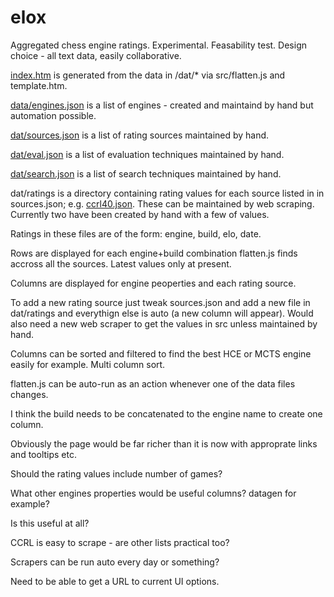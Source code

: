# elox
Aggregated chess engine ratings. Experimental. Feasability test. Design choice - all text data, easily collaborative.

[index.htm](https://op12no2.github.io/elox) is generated from the data in /dat/* via src/flatten.js and template.htm.

[data/engines.json](https://github.com/op12no2/elox/blob/main/dat/engines.json) is a list of engines - created and maintaind by hand but automation possible.

[dat/sources.json](https://github.com/op12no2/elox/blob/main/dat/sources.json) is a list of rating sources maintained by hand.

[dat/eval.json](https://github.com/op12no2/elox/blob/main/dat/eval.json) is a list of evaluation techniques maintained by hand.

[dat/search.json](https://github.com/op12no2/elox/blob/main/dat/search.json) is a list of search techniques maintained by hand.

dat/ratings is a directory containing rating values for each source listed in in sources.json; e.g. [ccrl40.json](https://github.com/op12no2/elox/blob/main/dat/ratings/ccrl40.json). These can be maintained by web scraping. Currently two have been created by hand with a few of values.

Ratings in these files are of the form: engine, build, elo, date.

Rows are displayed for each engine+build combination flatten.js finds accross all the sources. Latest values only at present.

Columns are displayed for engine peoperties and each rating source.

To add a new rating source just tweak sources.json and add a new file in dat/ratings and everythign else is auto (a new column will appear). Would also need a new web scraper to get the values in src unless maintained by hand.

Columns can be sorted and filtered to find the best HCE or MCTS engine easily for example. Multi column sort.

flatten.js can be auto-run as an action whenever one of the data files changes.

I think the build needs to be concatenated to the engine name to create one column.


Obviously the page would be far richer than it is now with approprate links and tooltips etc.

Should the rating values include number of games?

What other engines properties would be useful columns? datagen for example?

Is this useful at all?

CCRL is easy to scrape - are other lists practical too?

Scrapers can be run auto every day or something?

Need to be able to get a URL to current UI options.



